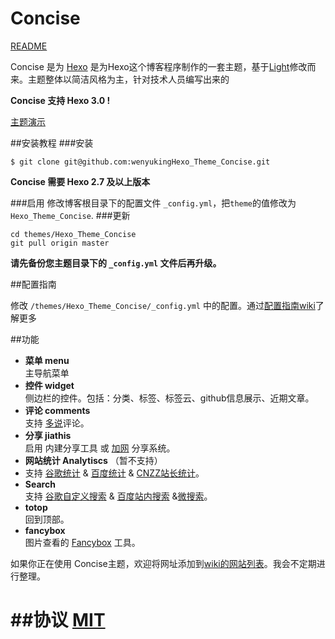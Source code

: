 
# Concise

[README](/README.md)

Concise 是为 [Hexo](http://hexo.io) 是为Hexo这个博客程序制作的一套主题，基于[Light](https://github.com/hexojs/hexo-theme-light)修改而来。主题整体以简洁风格为主，针对技术人员编写出来的

**Concise 支持 Hexo 3.0 !**

[主题演示](http://blog.wangwenyu.com)


##安装教程
###安装
```
$ git clone git@github.com:wenyukingHexo_Theme_Concise.git
```
**Concise 需要 Hexo 2.7 及以上版本** 

###启用
修改博客根目录下的配置文件 `_config.yml`，把`theme`的值修改为 `Hexo_Theme_Concise`.
###更新
```
cd themes/Hexo_Theme_Concise
git pull origin master
```
**请先备份您主题目录下的 `_config.yml` 文件后再升级。**

##配置指南

修改  `/themes/Hexo_Theme_Concise/_config.yml` 中的配置。通过[配置指南wiki]()了解更多


##功能
- **菜单 menu**  
 主导航菜单
- **控件 widget**  
 侧边栏的控件。包括：分类、标签、标签云、github信息展示、近期文章。
- **评论 comments**  
 支持 [多说](http://duoshuo.com/)评论。
- **分享 jiathis**  
 启用 内建分享工具 或 [加网](http://www.jiathis.com/) 分享系统。
- **网站统计 Analytiscs**  （暂不支持）
- 支持 [谷歌统计](http://www.google.com/analytics/) & [百度统计](http://tongji.baidu.com/) & [CNZZ站长统计](http://www.cnzz.com/)。
- **Search**  
 支持 [谷歌自定义搜索](https://www.google.com/cse/ ) & [百度站内搜索](http://zn.baidu.com/)  &[微搜索](http://tinysou.com/)。
- **totop**  
 回到顶部。
- **fancybox**  
 图片查看的 [Fancybox](http://fancyapps.com/fancybox/) 工具。


如果你正在使用 Concise主题，欢迎将网址添加到[wiki的网站列表]()。我会不定期进行整理。

##协议
[MIT](/LICENSE)
=======

